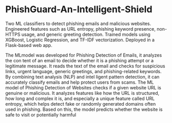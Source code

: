# PhishGuard-An-Intelligent-Shield
Two ML classifiers to detect phishing emails and malicious websites. Engineered features such as URL entropy, phishing keyword presence, non-HTTPS usage, and generic greeting detection. Trained models using XGBoost, Logistic Regression, and TF-IDF vectorization. Deployed in a Flask-based web app.

The MLmodel was developed for Phishing Detection of Emails, it analyzes the con
tent of an email to decide whether it is a phishing attempt or a legitimate message. It
 reads the text of the email and checks for suspicious links, urgent language, generic
 greetings, and phishing-related keywords. By combining text analysis (NLP) and intel
ligent pattern detection, it can accurately classify emails and help protect users from
scams.
 The ML model of Phishing Detection of Websites checks if a given website URL is
 genuine or malicious. It analyzes features like how the URL is structured, how long and
 complex it is, and especially a unique feature called URL entropy, which helps detect
 fake or randomly generated domains often used in phishing. Based on this, the model
 predicts whether the website is safe to visit or potentially harmful
